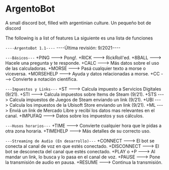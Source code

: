 # ArgentoBot
A small discord bot, filled with argentinian culture.
Un pequeño bot de discord

The following is a list of features
La siguiente es una lista de funciones

`----ArgentoBot 1.1----`
----Última revisión: 9/2021----

`---Básicos---`
+PING ---> Pong!.
+RICK ---> RickRoll'ed.
+8BALL ---> Hacele una pregunta y te responde.
+CALC ---> Más datos sobre el uso de las calculadoras.
+MORSE ---> Pasá cualquier texto a morse o viceversa.
+MORSEHELP ---> Ayuda y datos relacionadas a morse.
+CC ---> Convierte a notación científica.

`---Impuestos y Links---`
+ST ---> Calcula impuesto a Servicios Digitales (9/21).
+STI ---> Calcula impuestos sobre Items de Steam (9/21).
+STS ---> Calcula impuestos de Juegos de Steam enviando un link (9/21).
+UBI ---> Calcula los impuestos de la Ubisoft Store enviando un link (9/21).
+ML ---> Enviá un link de Mercado Libre y recibí los datos mas relevantes en el canal.
+IMPUFAQ ---> Datos sobre los impuestos y sus cálculos.

`---Husos horarios---`
+TIME ---> Convierte cualquier hora que le pidas a otra zona horaria.
+TIMEHELP ---> Más detalles de su correcto uso.

`---Streaming de Audio (En desarrollo)---`
+CONNECT ---> El bot se conecta al canal de voz en que estés conectado.
+DISCONNECT ---> El bot se desconecta del canal que estés conectado.
+PLAY o +P ---> Al mandar un link, lo busca y lo pasa en el canal de voz.
+PAUSE ---> Pone la transmisión de audio en pausa.
+RESUME ---> Continua la transmisión.
